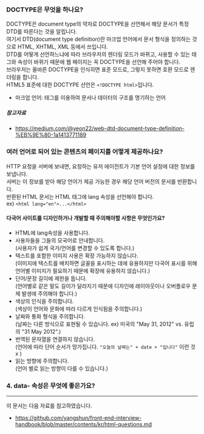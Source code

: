 ### DOCTYPE은 무엇을 하나요?
DOCTYPE은 document type의 약자로 DOCTYPE을 선언해서 해당 문서가 특정 DTD를 따른다는 것을 알립니다.  
여기서 DTD(document type definition)란 마크업 언어에서 문서 형식을 정의하는 것으로 HTML, XHTML, XML 등에서 쓰입니다.  
DTD를 어떻게 선언하느냐에 따라 브라우저의 렌더링 모드가 바뀌고, 사용할 수 있는 태그와 속성이 바뀌기 때문에 웹 페이지는 꼭 DOCTYPE을 선언해 주어야 합니다.  
브라우저는 올바른 DOCTYPE을 인식히면 표준 모드로, 그렇지 못하면 호환 모드로 렌더링을 합니다.    
HTML5 표준에 대한 DOCTYPE 선언은 `<!DOCTYPE html>`입니다.  
  
- 마크업 언어: 태그를 이용하여 문서나 데이터의 구조를 명기하는 언어  

##### 참고자료

- https://medium.com/@yeon22/web-dtd-document-type-definition-%EB%9E%80-1a1413771189

### 여러 언어로 되어 있는 콘텐츠의 페이지를 어떻게 제공하나요? 


HTTP 요청을 서버에 보내면, 요청하는 유저 에이전트가 기본 언어 설정에 대한 정보를 보냅니다.  
서버는 이 정보를 받아 해당 언어가 제공 가능한 경우 해당 언어 버전의 문서를 반환합니다.  
반환된 HTML 문서는 HTML 태그에 lang 속성을 선언해야 합니다.  
ex) `<html lang="en">...</html>`

#### 다국어 사이트를 디자인하거나 개발할 때 주의해야할 사항은 무엇인가요?

- HTML에 lang속성을 사용합니다.
- 사용자들을 그들의 모국어로 안내합니다.  
(사용자가 쉽게 국가/언어를 변경할 수 있도록 합니다.)
- 텍스트를 포함한 이미지 사용은 확장 가능하지 않습니다.  
(이미지에 텍스트를 배치하면 글꼴을 표시하는 데에 유용하지만 다국어 표시를 위해 언어별 이미지가 필요하기 때문에 확장에 유용하지 않습니다.)
- 단어/문장 길이에 제한을 둡니다.  
(언어별로 같은 말도 길이가 달라지기 때문에 디자인에 레이아웃이나 오버플로우 문제 발생에 주의해야 합니다.)
- 색상의 인식을 주의합니다.  
(색상이 언어와 문화에 따라 다르게 인식됨을 주의합니다.)
- 날짜와 통화 형식을 주의합니다.  
(날짜는 다른 방식으로 표현될 수 있습니다. ex) 미국의 "May 31, 2012" vs. 유럽의 "31 May 2012".)
- 번역된 문자열을 연결하지 않습니다.  
(언어에 따라 단어 순서가 망가집니다. `"오늘의 날짜는" + date + "입니다"` 이런 것 x )
- 읽는 방향에 주의합니다.  
(언어 별로 읽는 방향이 다를 수 있습니다.)

### 4. data- 속성은 무엇에 좋은가요?




---

이 문서는 다음 자료를 참고하였습니다.
- https://github.com/yangshun/front-end-interview-handbook/blob/master/contents/kr/html-questions.md